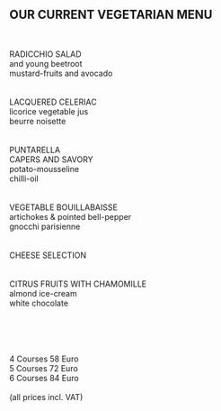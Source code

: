 ## OUR CURRENT VEGETARIAN MENU
<br>

RADICCHIO SALAD<br>
and young beetroot<br>
mustard-fruits and avocado<br>
<br>
<br>
LACQUERED CELERIAC<br>
licorice vegetable jus<br>
beurre noisette<br>
<br>
<br>
PUNTARELLA  
CAPERS AND SAVORY  
potato-mousseline  
chilli-oil<br>
<br>
<br>
VEGETABLE BOUILLABAISSE<br>
artichokes & pointed bell-pepper<br>
gnocchi parisienne<br>
<br>
<br>
CHEESE SELECTION<br>
<br>
<br>
CITRUS FRUITS WITH CHAMOMILLE<br>
almond ice-cream<br>
white chocolate<br>

<br>
<br>
<br>
<br>
4 Courses 58 Euro<br>   
5 Courses 72 Euro<br>   
6 Courses 84 Euro<br>   
<br>
(all prices incl. VAT)
